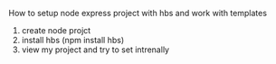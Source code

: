 How to setup node express project with hbs and work with templates
1. create node projct
2. install hbs (npm install hbs)
3. view my project and try to set intrenally